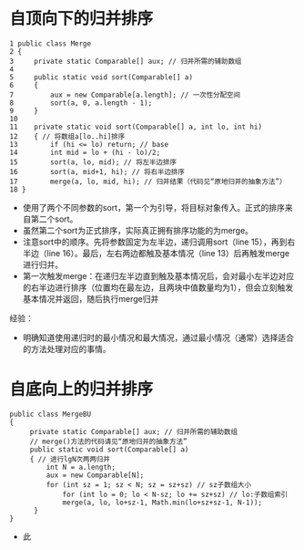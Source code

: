 # 自顶向下的归并排序
```
1 public class Merge
2 { 
3     private static Comparable[] aux; // 归并所需的辅助数组
4 
5     public static void sort(Comparable[] a)
6     { 
7         aux = new Comparable[a.length]; // 一次性分配空间
8         sort(a, 0, a.length - 1); 
9     }
10
11    private static void sort(Comparable[] a, int lo, int hi) 
12    { // 将数组a[lo..hi]排序
13        if (hi <= lo) return; // base
14        int mid = lo + (hi - lo)/2; 
15        sort(a, lo, mid); // 将左半边排序
16        sort(a, mid+1, hi); // 将右半边排序
17        merge(a, lo, mid, hi); // 归并结果（代码见“原地归并的抽象方法”）
18 }
```
- 使用了两个不同参数的sort，第一个为引导，将目标对象传入。正式的排序来自第二个sort。
- 虽然第二个sort为正式排序，实际真正拥有排序功能的为merge。
- 注意sort中的顺序。先将参数固定为左半边，递归调用sort（line 15），再到右半边（line 16）。最后，左右两边都触及基本情况（line 13）后再触发merge进行归并。
- 第一次触发merge：在递归左半边直到触及基本情况后，会对最小左半边对应的右半边进行排序（位置均在最左边，且两块中值数量均为1），但会立刻触发基本情况并返回，随后执行merge归并

经验：
- 明确知道使用递归时的最小情况和最大情况，通过最小情况（通常）选择适合的方法处理对应的事情。

# 自底向上的归并排序
```
public class MergeBU 
{ 
     private static Comparable[] aux; // 归并所需的辅助数组
     // merge()方法的代码请见“原地归并的抽象方法”
     public static void sort(Comparable[] a)
     { // 进行lgN次两两归并
         int N = a.length;
         aux = new Comparable[N];
         for (int sz = 1; sz < N; sz = sz+sz) // sz子数组大小
             for (int lo = 0; lo < N-sz; lo += sz+sz) // lo:子数组索引
             merge(a, lo, lo+sz-1, Math.min(lo+sz+sz-1, N-1));
      }
}
```
- 此


